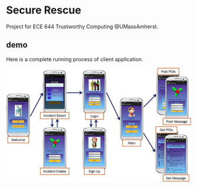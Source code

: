 # Secure Rescue
Project for ECE 644 Trustworthy Computing @UMassAmherst.

## demo

Here is a complete running process of client application.

![Alt text](/img/client_end.png "client application")
